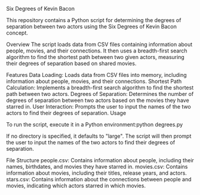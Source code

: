 Six Degrees of Kevin Bacon

This repository contains a Python script for determining the degrees of separation between two actors using the Six Degrees of Kevin Bacon concept.

Overview
The script loads data from CSV files containing information about people, movies, and their connections. It then uses a breadth-first search algorithm to find the shortest path between two given actors, measuring their degrees of separation based on shared movies.

Features
Data Loading: Loads data from CSV files into memory, including information about people, movies, and their connections.
Shortest Path Calculation: Implements a breadth-first search algorithm to find the shortest path between two actors.
Degrees of Separation: Determines the number of degrees of separation between two actors based on the movies they have starred in.
User Interaction: Prompts the user to input the names of the two actors to find their degrees of separation.
Usage

To run the script, execute it in a Python environment:python degrees.py

If no directory is specified, it defaults to "large". The script will then prompt the user to input the names of the two actors to find their degrees of separation.

File Structure
people.csv: Contains information about people, including their names, birthdates, and movies they have starred in.
movies.csv: Contains information about movies, including their titles, release years, and actors.
stars.csv: Contains information about the connections between people and movies, indicating which actors starred in which movies.
